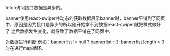 fetch访问接口数据是异步的。
<!-- 遇到的问题是： -->
banner使用react-swiper并动态的获取数据展示banner时，banner平铺到了网页中，原因是因为接口是异步的所以刚开始拿不到数据react-swiper就把样式做好了  之后数据发生变化，就导致了数据平铺在了网页中.
<!-- 解决方法： -->
对数据进行判断 例如：bannerlist != null ? bannerlist : [];
bannerlist.length > 0时在进行map循环。